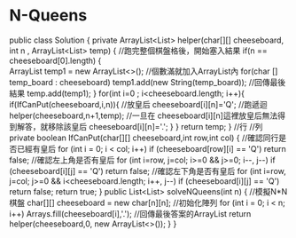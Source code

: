 # N-Queens
public class Solution {
    private ArrayList<List<String>> helper(char[][] cheeseboard, int n , ArrayList<List<String>> temp) {
	    //跑完整個棋盤格後，開始塞入結果
        if(n == cheeseboard[0].length)
        {  
            ArrayList<String> temp1 = new ArrayList<>();
            //個數滿就加入ArrayList內
            for(char [] temp_board : cheeseboard)
                temp1.add(new String(temp_board));
            //回傳最後結果
            temp.add(temp1);
        }
        for(int i=0 ; i<cheeseboard.length; i++){
            if(IfCanPut(cheeseboard,i,n)){
                 //放皇后
                 cheeseboard[i][n]='Q';
				 //跑遞迴
                 helper(cheeseboard,n+1,temp);
                 //一旦在 cheeseboard[i][n]這裡放皇后無法得到解答，就移除該皇后
                 cheeseboard[i][n]='.';
            }
        }
		return temp;
    }                                            //行     //列
    private boolean IfCanPut(char[][] cheeseboard,int row,int col) {
        //確認同行是否已經有皇后
        for (int i = 0; i < col; i++)
            if (cheeseboard[row][i] == 'Q')
                return false;
        //確認左上角是否有皇后
        for (int i=row, j=col; i>=0 && j>=0; i--, j--)
            if (cheeseboard[i][j] == 'Q')
                return false;
        //確認左下角是否有皇后
        for (int i=row, j=col; j>=0 && i<cheeseboard.length; i++, j--)
            if (cheeseboard[i][j] == 'Q')
                return false;
        return true;
    }
    public List<List<String>> solveNQueens(int n) {
        //模擬N*N棋盤
        char[][] cheeseboard = new char[n][n];
        //初始化陣列
        for (int i = 0; i < n; i++) 
            Arrays.fill(cheeseboard[i],'.');
            //回傳最後答案的ArrayList
        return helper(cheeseboard,0, new ArrayList<>());
    }
}
